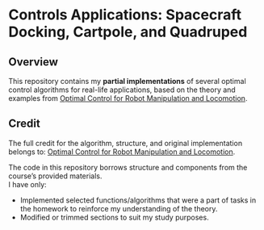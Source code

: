 # Controls Applications: Spacecraft Docking, Cartpole, and Quadruped

## Overview
This repository contains my **partial implementations** of several optimal control algorithms for real-life applications, based on the theory and examples from [Optimal Control for Robot Manipulation and Locomotion](https://optimalcontrol.ri.cmu.edu/).

## Credit
The full credit for the algorithm, structure, and original implementation belongs to:
[Optimal Control for Robot Manipulation and Locomotion](https://optimalcontrol.ri.cmu.edu/).

The code in this repository borrows structure and components from the course’s provided materials.  
I have only:
- Implemented selected functions/algorithms that were a part of tasks in the homework to reinforce my understanding of the theory.
- Modified or trimmed sections to suit my study purposes.